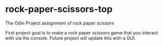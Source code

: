 # rock-paper-scissors-top
The Odin Project assignment of rock paper scissors


First project goal is to make a rock paper scissors game that you interact with via the console. Future
project will update this with a GUI.